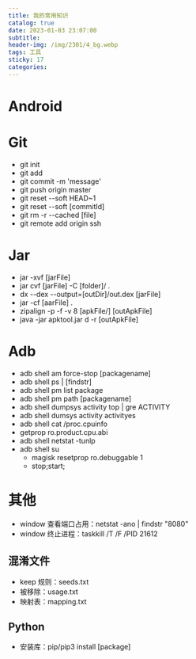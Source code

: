```yaml
---
title: 我的常用知识
catalog: true
date: 2023-01-03 23:07:00
subtitle:
header-img: /img/2301/4_bg.webp
tags: 工具
sticky: 17
categories:
---
```


# Android



# Git
- git init
- git add
- git commit -m 'message'
- git push origin master
- git reset --soft HEAD~1
- git reset --soft [commitId]
- git rm -r --cached [file]
- git remote add origin ssh

# Jar
- jar -xvf [jarFile]
- jar cvf [jarFile] -C [folder]/ .
- dx --dex --output=[outDir]/out.dex [jarFile]
- jar -cf [aarFile] .
- zipalign -p -f -v 8 [apkFile/] [outApkFile]
- java -jar apktool.jar d -r [outApkFile]

# Adb
- adb shell am force-stop [packagename]
- adb shell ps | [findstr]
- adb shell pm list package
- adb shell pm path [packagename]
- adb shell dumpsys activity top | gre ACTIVITY
- adb shell dumsys activity activityes
- adb shell cat /proc.cpuinfo
- getprop ro.product.cpu.abi
- adb shell netstat -tunlp
- adb shell su 
    - magisk resetprop ro.debuggable 1
    - stop;start; 


# 其他
- window 查看端口占用：netstat -ano | findstr "8080"
- window 终止进程：taskkill /T /F /PID 21612

## 混淆文件

- keep 规则：seeds.txt
- 被移除：usage.txt
- 映射表：mapping.txt


## Python

- 安装库：pip/pip3 install [package]
